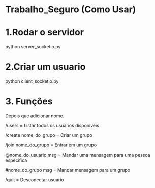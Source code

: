 # Trabalho_Seguro (Como Usar)

# 1.Rodar o servidor
python server_socketio.py

# 2.Criar um usuario
python client_socketio.py 

# 3. Funções
Depois que adicionar nome.

/users = Listar todos os usuarios disponiveis

/create nome_do_grupo = Criar um grupo

/join nome_do_grupo = Entrar em um grupo

@nome_do_usuario msg = Mandar uma mensagem para uma pessoa especifica

#nome_do_grupo msg = Mandar mensagem para um grupo

/quit = Desconectar usuario
